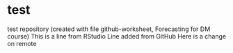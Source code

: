 # test
test repository (created with file github-worksheet, Forecasting for DM course)
This is a line from RStudio
Line added from GitHub
Here is a change on remote
